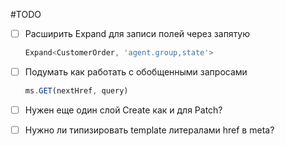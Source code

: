 #TODO

- [ ] Расширить Expand для записи полей через запятую

    ```ts
    Expand<CustomerOrder, 'agent.group,state'>
    ```
- [ ] Подумать как работать с обобщенными запросами

    ```ts
    ms.GET(nextHref, query)
    ```

- [ ] Нужен еще один слой Create как и для Patch?

- [ ] Нужно ли типизировать template литералами href в meta?
